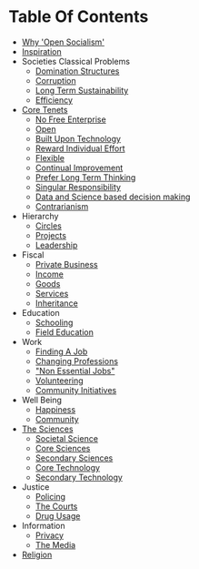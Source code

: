 # Table Of Contents

* [Why 'Open Socialism'](why-open-socialism/index.md)
* [Inspiration](inspiration/index.md)
* Societies Classical Problems
  * [Domination Structures](societies-classical-problems/domination-structures.md)
  * [Corruption](societies-classical-problems/corruption.md)
  * [Long Term Sustainability](societies-classical-problems/long-term-sustainability.md)
  * [Efficiency](societies-classical-problems/efficiency.md)
* [Core Tenets](core-tenets/index.md)
  * [No Free Enterprise](core-tenets/no-free-enterprise.md)
  * [Open](core-tenets/open.md)
  * [Built Upon Technology](core-tenets/built-upon-technology.md)
  * [Reward Individual Effort](core-tenets/reward-individual-effort.md)
  * [Flexible](core-tenets/flexible.md)
  * [Continual Improvement](core-tenets/continual-improvement.md)
  * [Prefer Long Term Thinking](core-tenets/prefer-long-term-thinking.md)
  * [Singular Responsibility](core-tenets/singular-responsibility.md)
  * [Data and Science based decision making](core-tenets/data-and-science-based-decision-making.md)
  * [Contrarianism](core-tenets/contrarianism.md)
* Hierarchy
  * [Circles](hierarchy/circles.md)
  * [Projects](hierarchy/projects.md)
  * [Leadership](hierarchy/leadership.md)
* Fiscal
  * [Private Business](hierarchy/private-business.md)
  * [Income](hierarchy/income.md)
  * [Goods](hierarchy/goods.md)
  * [Services](hierarchy/services.md)
  * [Inheritance](hierarchy/inheritance.md)
* Education
  * [Schooling](education/schooling.md)
  * [Field Education](education/field-education.md)
* Work
  * [Finding A Job](work/finding-a-job.md)
  * [Changing Professions](work/changing-professions.md)
  * ["Non Essential Jobs"](work/non-essential-jobs.md)
  * [Volunteering](work/volunteering.md)
  * [Community Initiatives](work/community-initiatives.md)
* Well Being
  * [Happiness](well-being/happiness.md)
  * [Community](well-being/community.md)
* [The Sciences](the-sciences/index.md)
  * [Societal Science](the-sciences/societal-science.md)
  * [Core Sciences](the-sciences/core-sciences.md)
  * [Secondary Sciences](the-sciences/secondary-sciences.md)
  * [Core Technology](the-sciences/core-technology.md)
  * [Secondary Technology](the-sciences/secondary-technology.md)
* Justice
  * [Policing](justice/policing.md)
  * [The Courts](justice/the-courts.md)
  * [Drug Usage](justice/drug-usage.md)
* Information
  * [Privacy](information/privacy.md)
  * [The Media](information/the-media.md)
* [Religion](religion/index.md)
